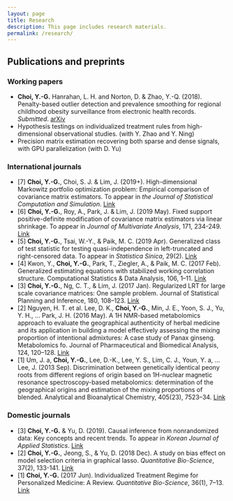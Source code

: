 ```yaml
---
layout: page
title: Research
description: This page includes research materials.
permalink: /research/
---
```


<!-- ## Research interests -->

<!-- Causal inference; machine learning; multivariate analysis; and optimization. -->

## Publications and preprints



### Working papers 

* __Choi, Y.-G.__ Hanrahan, L. H. and Norton, D. & Zhao, Y.-Q. (2018). Penalty-based outlier detection and prevalence smoothing for regional childhood obesity surveillance from electronic health records. *Submitted*. [arXiv](https://arxiv.org/abs/1804.05430)
* Hypothesis testings on individualized treatment rules from high-dimensional observational studies. (with Y. Zhao and Y. Ning)
* Precision matrix estimation recovering both sparse and dense signals, with GPU parallelization (with D. Yu)


### International journals


* [7] __Choi, Y.-G.__, Choi, S. J. & Lim, J. (2019+). High-dimensional Markowitz portfolio optimization problem: Empirical comparison of covariance matrix estimators. 
To appear in *the Journal of Statistical Computation and Simulation*. [Link](https://www.tandfonline.com/doi/full/10.1080/00949655.2019.1577855)
* [6] __Choi, Y.-G.__, Roy, A., Park, J. & Lim, J. (2019 May). Fixed support positive-definite modification of covariance matrix estimators via linear shrinkage. 
To appear in *Journal of Multivariate Analysis*, 171, 234-249.  [Link](https://doi.org/10.1016/j.jmva.2018.12.002)
* [5] __Choi, Y.-G.__, Tsai, W.-Y., & Paik, M. C. (2019 Apr). Generalized class of test statistic for testing quasi-independence in left-truncated and right-censored data. To appear in *Statistica Sinica*, 29(2). [Link](http://www3.stat.sinica.edu.tw/ss_newpaper/SS-2017-0010_na.pdf)
* [4] Kwon, Y., __Choi, Y.-G.__, Park, T., Ziegler, A., & Paik, M. C. (2017 Feb). Generalized estimating equations with stabilized working correlation structure. Computational Statistics & Data Analysis, 106, 1–11. [Link](https://doi.org/10.1016/j.csda.2016.08.016)
* [3] __Choi, Y.-G.__, Ng, C. T., & Lim, J. (2017 Jan). Regularized LRT for large scale covariance matrices: One sample problem. Journal of Statistical Planning and Inference, 180, 108–123. [Link](https://doi.org/10.1016/j.jspi.2016.06.006)
* [2] Nguyen, H. T. et al. Lee, D. K., __Choi, Y.-G.__, Min, J. E., Yoon, S. J., Yu, Y. H., … Park, J. H. (2016 May). A 1H NMR-based metabolomics approach to evaluate the geographical authenticity of herbal medicine and its application in building a model effectively assessing the mixing proportion of intentional admixtures: A case study of Panax ginseng. Metabolomics fo. Journal of Pharmaceutical and Biomedical Analysis, 124, 120–128. [Link](https://doi.org/10.1016/j.jpba.2016.02.028)
* [1] Um, J. a, __Choi, Y.-G.__, Lee, D.-K., Lee, Y. S., Lim, C. J., Youn, Y. a, … Lee, J. (2013 Sep). Discrimination between genetically identical peony roots from different regions of origin based on 1H-nuclear magnetic resonance spectroscopy-based metabolomics: determination of the geographical origins and estimation of the mixing proportions of blended. Analytical and Bioanalytical Chemistry, 405(23), 7523–34. [Link](https://doi.org/10.1007/s00216-013-7182-9)


### Domestic journals

* [3] __Choi, Y.-G.__ & Yu, D. (2019). Causal inference from nonrandomized data: Key concepts and recent trends. To appear in *Korean Journal of Applied Statistics*. [Link](https://www.dropbox.com/s/oqqb7qjj8haj9nk/CausalObsData_v3.pdf?dl=0)
* [2] __Choi, Y.-G.__, Jeong, S., & Yu, D. (2018 Dec). A study on bias effect on model selection criteria in graphical lasso. *Quantitative Bio-Science*, 37(2), 133-141. [Link](https://doi.org/10.22283/qbs.2018.37.2.133)
* [1] __Choi, Y.-G.__ (2017 Jun). Individualized Treatment Regime for Personalized Medicine: A Review. *Quantitative Bio-Science*, 36(1), 7–13. [Link](https://doi.org/10.22283/qbs.2017.36.1.7)

